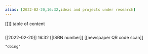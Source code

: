 ```yaml
---
alias: [2022-02-20,16:32,ideas and projects under research]
---
```

[[]]
table of content
```toc
```

[[2022-02-20]] 16:32
[[ISBN number]]
[[newspaper QR code scan]]
```query
"doing"
```